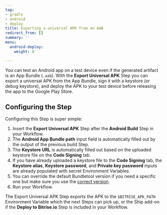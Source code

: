 ```yaml
---
tag:
- gradle
- android
- deploy
title: Exporting a universal APK from an AAB
redirect_from: []
summary: ''
menu:
  android-deploy:
    weight: 8

---
```

You can test an Android app on a test device even if the generated artifact is an App Bundle (`.aab`). With the **Export Universal APK** Step you can export a universal APK from the App Bundle, sign it with a keystore (or debug keystore), and deploy the APK to your test device before releasing the app to the Google Play Store.

## Configuring the Step

Configuring this Step is super simple:

1. Insert the **Export Universal APK** Step after the **Android Build** Step in your Workflow.
2. The **Android App Bundle path** input field is automatically filled out by the output of the previous build Step.
3. The **Keystore URL** is automatically filled out based on the uploaded keystore file on the **Code Signing** tab.
4. If you have already uploaded a keystore file to the **Code Signing** tab, the **Keystore alias**, **Keystore password**, and **Private key password** inputs are already populated with secret Environment Variables.
5. You can override the default Bundletool version if you need a specific one but make sure you use the [correct version](https://github.com/google/bundletool/releases "https://github.com/google/bundletool/releases").
6. Run your Workflow.

The Export Universal APK Step exports the APK to the `$BITRISE_APK_PATH` Environment Variable which the next Steps can pick up, or the Ship add-on if the **Deploy to Bitrise.io** Step is included in your Workflow.